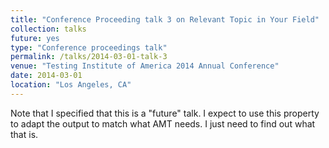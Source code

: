 ```yaml
---
title: "Conference Proceeding talk 3 on Relevant Topic in Your Field"
collection: talks
future: yes
type: "Conference proceedings talk"
permalink: /talks/2014-03-01-talk-3
venue: "Testing Institute of America 2014 Annual Conference"
date: 2014-03-01
location: "Los Angeles, CA"
---
```


Note that I specified that this is a "future" talk. I expect to use this property to adapt the output to match what AMT needs. I just need to find out what that is.
